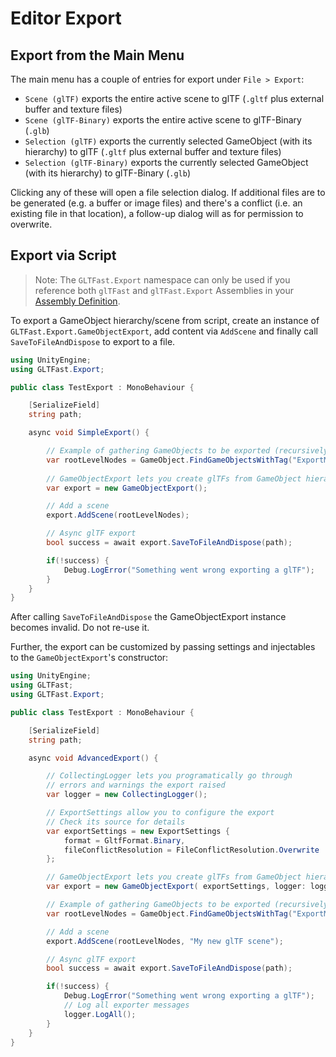 # Editor Export

## Export from the Main Menu

The main menu has a couple of entries for export under `File > Export`:

- `Scene (glTF)` exports the entire active scene to glTF (`.gltf` plus external buffer and texture files)
- `Scene (glTF-Binary)` exports the entire active scene to glTF-Binary (`.glb`)
- `Selection (glTF)` exports the currently selected GameObject (with its hierarchy) to glTF (`.gltf` plus external buffer and texture files)
- `Selection (glTF-Binary)` exports the currently selected GameObject (with its hierarchy) to glTF-Binary (`.glb`)

Clicking any of these will open a file selection dialog. If additional files are to be generated (e.g. a buffer or image files) and there's a conflict (i.e. an existing file in that location), a follow-up dialog will as for permission to overwrite.

## Export via Script

> Note: The `GLTFast.Export` namespace can only be used if you reference both `glTFast` and `glTFast.Export` Assemblies in your [Assembly Definition][asmdef].

To export a GameObject hierarchy/scene from script, create an instance of `GLTFast.Export.GameObjectExport`,
add content via `AddScene` and finally call `SaveToFileAndDispose` to export to a file.

```c#
using UnityEngine;
using GLTFast.Export;

public class TestExport : MonoBehaviour {

    [SerializeField]
    string path;

    async void SimpleExport() {

        // Example of gathering GameObjects to be exported (recursively)
        var rootLevelNodes = GameObject.FindGameObjectsWithTag("ExportMe");
        
        // GameObjectExport lets you create glTFs from GameObject hierarchies
        var export = new GameObjectExport();

        // Add a scene
        export.AddScene(rootLevelNodes);

        // Async glTF export
        bool success = await export.SaveToFileAndDispose(path);

        if(!success) {
            Debug.LogError("Something went wrong exporting a glTF");
        }
    }
}
```

After calling `SaveToFileAndDispose` the GameObjectExport instance becomes invalid. Do not re-use it.

Further, the export can be customized by passing settings and injectables to the `GameObjectExport`'s
constructor:

```c#
using UnityEngine;
using GLTFast;
using GLTFast.Export;

public class TestExport : MonoBehaviour {

    [SerializeField]
    string path;

    async void AdvancedExport() {

        // CollectingLogger lets you programatically go through
        // errors and warnings the export raised
        var logger = new CollectingLogger();

        // ExportSettings allow you to configure the export
        // Check its source for details
        var exportSettings = new ExportSettings {
            format = GltfFormat.Binary,
            fileConflictResolution = FileConflictResolution.Overwrite
        };

        // GameObjectExport lets you create glTFs from GameObject hierarchies
        var export = new GameObjectExport( exportSettings, logger: logger);

        // Example of gathering GameObjects to be exported (recursively)
        var rootLevelNodes = GameObject.FindGameObjectsWithTag("ExportMe");

        // Add a scene
        export.AddScene(rootLevelNodes, "My new glTF scene");

        // Async glTF export
        bool success = await export.SaveToFileAndDispose(path);

        if(!success) {
            Debug.LogError("Something went wrong exporting a glTF");
            // Log all exporter messages
            logger.LogAll();
        }
    }
}
```

[asmdef]: https://docs.unity3d.com/Manual/ScriptCompilationAssemblyDefinitionFiles.html
